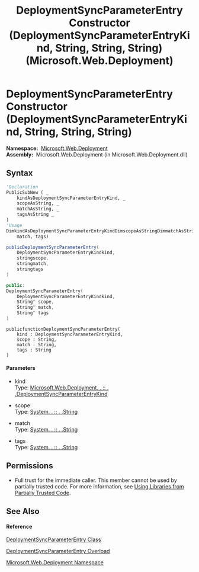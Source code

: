 ﻿---
title: DeploymentSyncParameterEntry Constructor (DeploymentSyncParameterEntryKind, String, String, String) (Microsoft.Web.Deployment)
TOCTitle: DeploymentSyncParameterEntry Constructor (DeploymentSyncParameterEntryKind, String, String, String)
ms:assetid: M:Microsoft.Web.Deployment.DeploymentSyncParameterEntry.#ctor(Microsoft.Web.Deployment.DeploymentSyncParameterEntryKind,System.String,System.String,System.String)
ms:mtpsurl: https://msdn.microsoft.com/en-us/library/microsoft.web.deployment.deploymentsyncparameterentry.deploymentsyncparameterentry(v=VS.90)
ms:contentKeyID: 22753964
ms.date: 05/02/2012
mtps_version: v=VS.90
dev_langs:
- vb
- csharp
- c++
- jscript
api_location:
- Microsoft.Web.Deployment.dll
api_name:
- Microsoft.Web.Deployment.DeploymentSyncParameterEntry..ctor
api_type:
- Managed
topic_type:
- apiref
- kbSyntax
product_family_name: VS
ROBOTS: INDEX,FOLLOW
---

# DeploymentSyncParameterEntry Constructor (DeploymentSyncParameterEntryKind, String, String, String)

**Namespace:**  [Microsoft.Web.Deployment](microsoft-web-deployment-namespace.md)  
**Assembly:**  Microsoft.Web.Deployment (in Microsoft.Web.Deployment.dll)

## Syntax

``` vb
'Declaration
PublicSubNew ( _
    kindAsDeploymentSyncParameterEntryKind, _
    scopeAsString, _
    matchAsString, _
    tagsAsString _
)
'Usage
DimkindAsDeploymentSyncParameterEntryKindDimscopeAsStringDimmatchAsStringDimtagsAsStringDiminstanceAs NewDeploymentSyncParameterEntry(kind, scope, _
    match, tags)
```

``` csharp
publicDeploymentSyncParameterEntry(
    DeploymentSyncParameterEntryKindkind,
    stringscope,
    stringmatch,
    stringtags
)
```

``` c++
public:
DeploymentSyncParameterEntry(
    DeploymentSyncParameterEntryKindkind, 
    String^ scope, 
    String^ match, 
    String^ tags
)
```

``` jscript
publicfunctionDeploymentSyncParameterEntry(
    kind : DeploymentSyncParameterEntryKind, 
    scope : String, 
    match : String, 
    tags : String
)
```

#### Parameters

  - kind  
    Type: [Microsoft.Web.Deployment. . :: . .DeploymentSyncParameterEntryKind](deploymentsyncparameterentrykind-enumeration-microsoft-web-deployment.md)  

<!-- end list -->

  - scope  
    Type: [System. . :: . .String](https://msdn.microsoft.com/en-us/library/s1wwdcbf\(v=vs.90\))  

<!-- end list -->

  - match  
    Type: [System. . :: . .String](https://msdn.microsoft.com/en-us/library/s1wwdcbf\(v=vs.90\))  

<!-- end list -->

  - tags  
    Type: [System. . :: . .String](https://msdn.microsoft.com/en-us/library/s1wwdcbf\(v=vs.90\))  

## Permissions

  - Full trust for the immediate caller. This member cannot be used by partially trusted code. For more information, see [Using Libraries from Partially Trusted Code](https://msdn.microsoft.com/en-us/library/8skskf63\(v=vs.90\)).

## See Also

#### Reference

[DeploymentSyncParameterEntry Class](deploymentsyncparameterentry-class-microsoft-web-deployment.md)

[DeploymentSyncParameterEntry Overload](deploymentsyncparameterentry-constructor-microsoft-web-deployment.md)

[Microsoft.Web.Deployment Namespace](microsoft-web-deployment-namespace.md)

